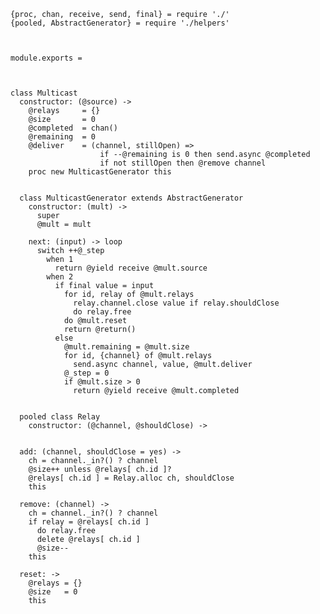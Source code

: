     {proc, chan, receive, send, final} = require './'
    {pooled, AbstractGenerator} = require './helpers'



    module.exports =



    class Multicast
      constructor: (@source) ->
        @relays     = {}
        @size       = 0
        @completed  = chan()
        @remaining  = 0
        @deliver    = (channel, stillOpen) =>
                        if --@remaining is 0 then send.async @completed
                        if not stillOpen then @remove channel
        proc new MulticastGenerator this


      class MulticastGenerator extends AbstractGenerator
        constructor: (mult) ->
          super
          @mult = mult

        next: (input) -> loop
          switch ++@_step
            when 1
              return @yield receive @mult.source
            when 2
              if final value = input
                for id, relay of @mult.relays
                  relay.channel.close value if relay.shouldClose
                  do relay.free
                do @mult.reset
                return @return()
              else
                @mult.remaining = @mult.size
                for id, {channel} of @mult.relays
                  send.async channel, value, @mult.deliver
                @_step = 0
                if @mult.size > 0
                  return @yield receive @mult.completed


      pooled class Relay
        constructor: (@channel, @shouldClose) ->


      add: (channel, shouldClose = yes) ->
        ch = channel._in?() ? channel
        @size++ unless @relays[ ch.id ]?
        @relays[ ch.id ] = Relay.alloc ch, shouldClose
        this

      remove: (channel) ->
        ch = channel._in?() ? channel
        if relay = @relays[ ch.id ]
          do relay.free
          delete @relays[ ch.id ]
          @size--
        this

      reset: ->
        @relays = {}
        @size   = 0
        this
